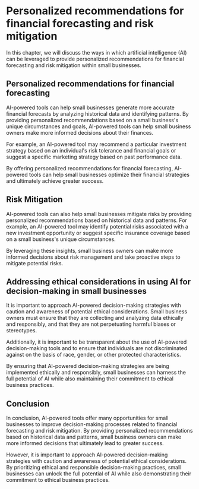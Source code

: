 Personalized recommendations for financial forecasting and risk mitigation
========================================================================================================================

In this chapter, we will discuss the ways in which artificial intelligence (AI) can be leveraged to provide personalized recommendations for financial forecasting and risk mitigation within small businesses.

Personalized recommendations for financial forecasting
------------------------------------------------------

AI-powered tools can help small businesses generate more accurate financial forecasts by analyzing historical data and identifying patterns. By providing personalized recommendations based on a small business's unique circumstances and goals, AI-powered tools can help small business owners make more informed decisions about their finances.

For example, an AI-powered tool may recommend a particular investment strategy based on an individual's risk tolerance and financial goals or suggest a specific marketing strategy based on past performance data.

By offering personalized recommendations for financial forecasting, AI-powered tools can help small businesses optimize their financial strategies and ultimately achieve greater success.

Risk Mitigation
---------------

AI-powered tools can also help small businesses mitigate risks by providing personalized recommendations based on historical data and patterns. For example, an AI-powered tool may identify potential risks associated with a new investment opportunity or suggest specific insurance coverage based on a small business's unique circumstances.

By leveraging these insights, small business owners can make more informed decisions about risk management and take proactive steps to mitigate potential risks.

Addressing ethical considerations in using AI for decision-making in small businesses
-------------------------------------------------------------------------------------

It is important to approach AI-powered decision-making strategies with caution and awareness of potential ethical considerations. Small business owners must ensure that they are collecting and analyzing data ethically and responsibly, and that they are not perpetuating harmful biases or stereotypes.

Additionally, it is important to be transparent about the use of AI-powered decision-making tools and to ensure that individuals are not discriminated against on the basis of race, gender, or other protected characteristics.

By ensuring that AI-powered decision-making strategies are being implemented ethically and responsibly, small businesses can harness the full potential of AI while also maintaining their commitment to ethical business practices.

Conclusion
--------------------------

In conclusion, AI-powered tools offer many opportunities for small businesses to improve decision-making processes related to financial forecasting and risk mitigation. By providing personalized recommendations based on historical data and patterns, small business owners can make more informed decisions that ultimately lead to greater success.

However, it is important to approach AI-powered decision-making strategies with caution and awareness of potential ethical considerations. By prioritizing ethical and responsible decision-making practices, small businesses can unlock the full potential of AI while also demonstrating their commitment to ethical business practices.
